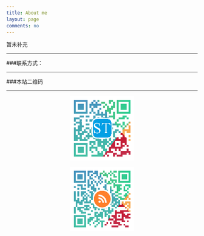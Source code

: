 ```yaml
---
title: About me
layout: page
comments: no
---
```


暂未补充

----

###联系方式：        

----

###本站二维码

----

<p style="text-align: center;"><img src="/images/STbioinf_QR.png" alt="" /></p>
<p style="text-align: center;"><img src="/images/STbioinf_RSS_QR.png" alt="" /></p>
